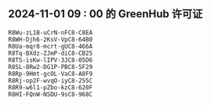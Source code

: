 ## 2024-11-01 09 : 00 的 GreenHub 许可证
```
R8Wu-zL1B-uCrN-nFC8-C8EA
R8WH-Djh6-2KsV-VpC8-64B0
R8Ua-mqr8-mcrt-gUC8-466A
R8Tq-BXdz-ZJmP-diC8-CB25
R8TS-isKw-lIPV-3JC8-05D6
R8SL-8Rw2-DG1P-PBC8-5F29
R8Rp-9Hmt-gcOL-VaC8-A8F9
R8Rj-op2F-wvqO-iyC8-255C
R8R9-w6l1-pZbo-kzC8-620F
R8HI-FQnW-NSDU-9sC8-968C
```
